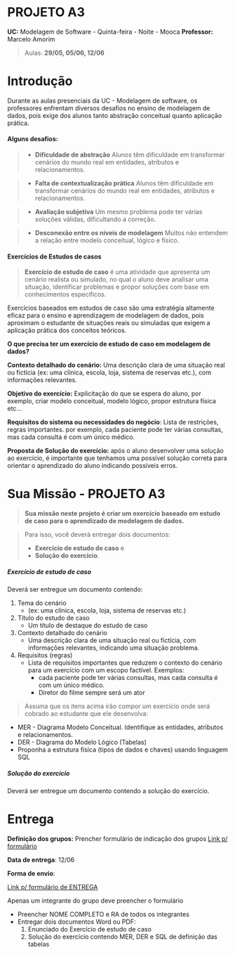 
# PROJETO A3 

**UC:** Modelagem de Software - Quinta-feira - Noite - Mooca
**Professor:** Marcelo Amorim

> Aulas: **29/05, 05/06, 12/06**


# Introdução

Durante as aulas presenciais da UC - Modelagem de software, os professores enfrentam diversos desafios no ensino de modelagem de dados, pois exige dos alunos tanto abstração conceitual quanto aplicação prática. 

#### Alguns desafios:

> * **Dificuldade de abstração**
    Alunos têm dificuldade em transformar cenários do mundo real em entidades, atributos e relacionamentos.

> * **Falta de contextualização prática**
    Alunos têm dificuldade em transformar cenários do mundo real em entidades, atributos e relacionamentos.

> * **Avaliação subjetiva**
    Um mesmo problema pode ter várias soluções válidas, dificultando a correção.

> * **Desconexão entre os níveis de modelagem**
    Muitos não entendem a relação entre modelo conceitual, lógico e físico.

#### Exercícios de Estudos de casos

> **Exercício de estudo de caso** é uma atividade que apresenta um cenário realista ou simulado, no qual o aluno deve analisar uma situação, identificar problemas e propor soluções com base em conhecimentos específicos.

Exercícios baseados em estudos de caso são uma estratégia altamente eficaz para o ensino e aprendizagem de modelagem de dados, pois aproximam o estudante de situações reais ou simuladas que exigem a aplicação prática dos conceitos teóricos. 

**O que precisa ter um exercício de estudo de caso em modelagem de dados?**


**Contexto detalhado do cenário:** Uma descrição clara de uma situação real ou fictícia (ex: uma clínica, escola, loja, sistema de reservas etc.), com informações relevantes.

**Objetivo do exercício:** Explicitação do que se espera do aluno, por exemplo, criar modelo conceitual, modelo lógico, propor estrutura física etc...

**Requisitos do sistema ou necessidades do negócio**: Lista de restrições, regras importantes. por exemplo, cada paciente pode ter várias consultas, mas cada consulta é com um único médico.

**Proposta de Solução do exercício:** após o aluno desenvolver uma solução ao exercício, é importante que tenhamos uma possível solução correta para orientar o aprendizado do aluno indicando possíveis erros.


# Sua Missão - PROJETO A3

> **Sua missão neste projeto é criar um exercício baseado em estudo de caso para o aprendizado de modelagem de dados.**

> Para isso, você deverá entregar dois documentos: 
> * **Exercício de estudo de caso** e 
> * **Solução do exercício**.


##### Exercício de estudo de caso

Deverá ser entregue um documento contendo:

1. Tema do cenário 
    * (ex: uma clínica, escola, loja, sistema de reservas etc.)
2. Título do estudo de caso
    * Um título de destaque do estudo de caso
3. Contexto detalhado do cenário
    - Uma descrição clara de uma situação real ou fictícia, com informações relevantes, indicando uma situação problema.
4. Requisitos (regras)
    * Lista de requisitos importantes que reduzem o contexto do cenário para um exercício com um escopo factível. Exemplos:
        * cada paciente pode ter várias consultas, mas cada consulta é com um único médico.
        * Diretor do filme sempre será um ator

> Assuma que os itens acima irão compor um exercício onde será cobrado ao estudante que ele desenvolva:
- MER - Diagrama Modelo Conceitual. Identifique as entidades, atributos e relacionamentos. 
- DER - Diagrama do Modelo Lógico (Tabelas)
- Proponha a estrutura física (tipos de dados e chaves) usando linguagem SQL


##### Solução do exercício

Deverá ser entregue um documento contendo a solução do exercício.

# Entrega

**Definição dos grupos:** Prencher formulário de indicação dos grupos [Link p/ formulário](https://forms.gle/YHHpSvTFEEG4hDUMA)

**Data de entrega**: 12/06

**Forma de envio**: 

[Link p/ formulário de ENTREGA](https://forms.gle/TXvjHYQk27Sv78Jg9)

Apenas um integrante do grupo deve preencher o formulário

- Preencher NOME COMPLETO e RA de todos os integrantes
- Entregar dois documentos Word ou PDF:
    1. Enunciado do Exercício de estudo de caso
    2. Solução do exercício contendo MER, DER e SQL de definição das tabelas


